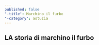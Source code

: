```yaml
---
published: false
'-title': Marchino il furbo
'-category': astuzia
---
```

## LA storia di marchino il furbo	
